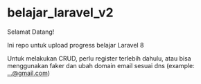 # belajar_laravel_v2
 
Selamat Datang!

Ini repo untuk upload progress belajar Laravel 8

Untuk melakukan CRUD, perlu register terlebih dahulu, atau bisa menggunakan faker dan ubah domain email sesuai dns (example: ...@gmail.com)